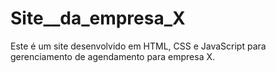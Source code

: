 # Site__da_empresa_X
Este é um site desenvolvido em HTML, CSS e JavaScript para gerenciamento de agendamento para empresa X.
